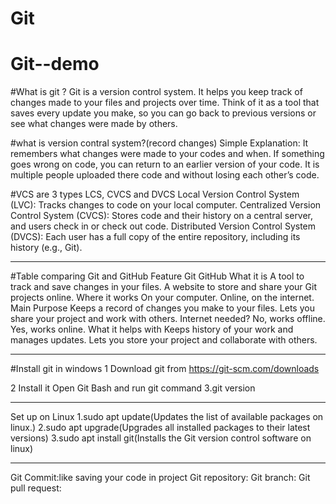 # Git
# Git--demo
#What is git ?
Git is a version control system. 
It helps you keep track of changes made to your files and projects over time. 
Think of it as a tool that saves every update you make, so you can go back to previous versions or see what changes were made by others.

#what is version contral system?(record changes)
Simple Explanation:
It remembers what changes were made to your codes and when.
If something goes wrong on code, you can return to an earlier version of your code.
It is multiple people uploaded there code and without losing each other’s code.

#VCS are 3 types LCS, CVCS and DVCS
Local Version Control System (LVC): Tracks changes to code on your local computer.
Centralized Version Control System (CVCS): Stores code and their history on a central server, and users check in or check out code.
Distributed Version Control System (DVCS): Each user has a full copy of the entire repository, including its history (e.g., Git).

------------------------------------------------------------------------------------------------------------------------------------------------------------------

#Table comparing Git and GitHub 
Feature	                                Git	                                                         GitHub
What                   it is	A tool to track and save changes in your files.        	A website to store and share your Git projects online.
Where                  it works	On your computer.	                                    Online, on the internet.
Main Purpose	         Keeps a record of changes you make to your files.            	Lets you share your project and work with others.
Internet needed?       No, works offline.                                           	Yes, works online.
What it helps with	   Keeps history of your work and manages updates.	              Lets you store your project and collaborate with others.


------------------------------------------------------------------------------------------------------------------------------------------------------------------

#Install git in windows
1 Download git from
  https://git-scm.com/downloads

 2 Install it
    Open Git Bash and run git command
 3.git version
 
 -------------------------------------------------------------------------------------------------------------------------------------------------------------------
 
 Set up on Linux
1.sudo apt update(Updates the list of available packages on linux.)
2.sudo apt upgrade(Upgrades all installed packages to their latest versions)
3.sudo apt install git(Installs the Git version control software on linux)


-----------------------------------------------------------------------------------------------------------------------------------------------------------------

Git Commit:like saving your code in project
Git repository:
Git branch:
Git pull request:




